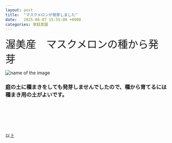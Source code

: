 ```yaml
---
layout: post
title:  "マスクメロンが発芽しました"
date:   2025-06-07 15:55:00 +0900
categories: 家庭菜園
---
```



<font size="6" face="ＭＳ ゴシック">渥美産　マスクメロンの種から発芽</font>

![name of the image](https://se8move.github.io/blog/img/IMG_E6090.jpg)




<h3>庭の土に種まきをしても発芽しませんでしたので、種から育てるには種まき用の土がよいです。</h3><br>

<h5></h5><br>

<a href="https://hb.afl.rakuten.co.jp/ichiba/48f8e34d.527de77f.48f8e34e.f90b5471/?pc=https%3A%2F%2Fitem.rakuten.co.jp%2Fchanet%2F81330%2F&link_type=pict&ut=eyJwYWdlIjoiaXRlbSIsInR5cGUiOiJwaWN0Iiwic2l6ZSI6IjI0MHgyNDAiLCJuYW0iOjEsIm5hbXAiOiJyaWdodCIsImNvbSI6MSwiY29tcCI6ImRvd24iLCJwcmljZSI6MSwiYm9yIjoxLCJjb2wiOjEsImJidG4iOjEsInByb2QiOjAsImFtcCI6ZmFsc2V9" target="_blank" rel="nofollow sponsored noopener" style="word-wrap:break-word;"><img src="https://hbb.afl.rakuten.co.jp/hgb/48f8e34d.527de77f.48f8e34e.f90b5471/?me_id=1211165&item_id=10163156&pc=https%3A%2F%2Fthumbnail.image.rakuten.co.jp%2F%400_mall%2Fchanet%2Fcabinet%2F813%2F81330-1.jpg%3F_ex%3D240x240&s=240x240&t=pict" border="0" style="margin:2px" alt="" title=""></a>


以上  


